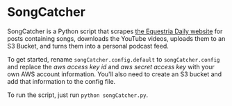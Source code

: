 SongCatcher
===========

SongCatcher is a Python script that scrapes [the Equestria Daily website](http://equestriadaily.com) for posts 
containing songs, downloads the YouTube videos, uploads them to an S3 Bucket, and turns them into a personal podcast 
feed.  

To get started, rename `songCatcher.config.default` to `songCatcher.config` and replace the *aws access key id* and 
*aws secret access key* with your own AWS account information. You'll also need to create an S3 bucket and add that 
information to the config file.

To run the script, just run `python songCatcher.py`.